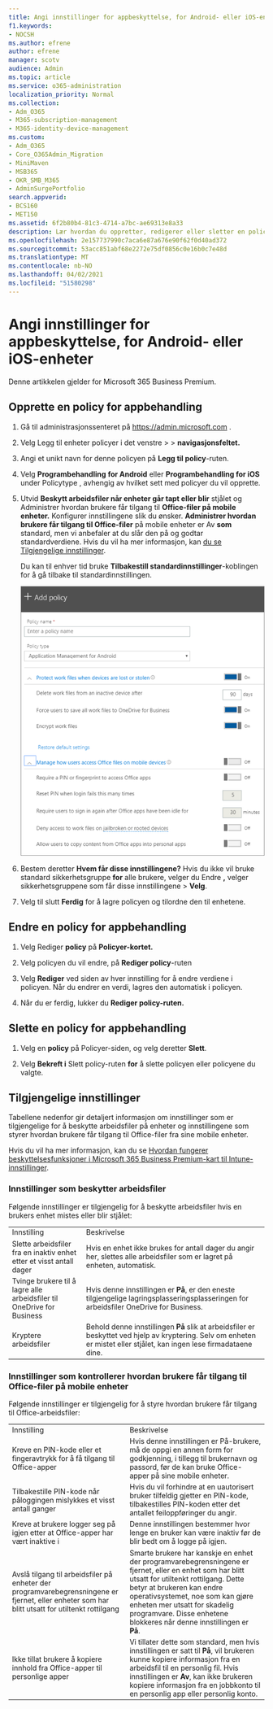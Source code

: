 ```yaml
---
title: Angi innstillinger for appbeskyttelse, for Android- eller iOS-enheter
f1.keywords:
- NOCSH
ms.author: efrene
author: efrene
manager: scotv
audience: Admin
ms.topic: article
ms.service: o365-administration
localization_priority: Normal
ms.collection:
- Adm_O365
- M365-subscription-management
- M365-identity-device-management
ms.custom:
- Adm_O365
- Core_O365Admin_Migration
- MiniMaven
- MSB365
- OKR_SMB_M365
- AdminSurgePortfolio
search.appverid:
- BCS160
- MET150
ms.assetid: 6f2b80b4-81c3-4714-a7bc-ae69313e8a33
description: Lær hvordan du oppretter, redigerer eller sletter en policy for appbehandling og beskytter arbeidsfiler på Android- eller iOS-enheter.
ms.openlocfilehash: 2e157737990c7aca6e87a676e90f62f0d40ad372
ms.sourcegitcommit: 53acc851abf68e2272e75df0856c0e16b0c7e48d
ms.translationtype: MT
ms.contentlocale: nb-NO
ms.lasthandoff: 04/02/2021
ms.locfileid: "51580298"
---
```

# <a name="set-app-protection-settings-for-android-or-ios-devices"></a>Angi innstillinger for appbeskyttelse, for Android- eller iOS-enheter

Denne artikkelen gjelder for Microsoft 365 Business Premium.

## <a name="create-an-app-management-policy"></a>Opprette en policy for appbehandling

1. Gå til administrasjonssenteret på <a href="https://go.microsoft.com/fwlink/p/?linkid=837890" target="_blank">https://admin.microsoft.com</a> . 
    
2. Velg Legg til  enheter policyer i det venstre \>  \> **navigasjonsfeltet.**
  
3. Angi et unikt navn for denne policyen på **Legg til policy**-ruten. 
    
4. Velg **Programbehandling** **for Android** eller **Programbehandling for iOS** under Policytype , avhengig av hvilket sett med policyer du vil opprette. 
    
5. Utvid **Beskytt arbeidsfiler når enheter går tapt eller blir** stjålet og Administrer hvordan brukere får tilgang til **Office-filer på mobile enheter.** Konfigurer innstillingene slik du ønsker. **Administrer hvordan brukere får tilgang til Office-filer** på mobile enheter  er Av **som** standard, men vi anbefaler at du slår den på og godtar standardverdiene. Hvis du vil ha mer informasjon, kan [du se Tilgjengelige innstillinger](#available-settings). 
    
    Du kan til enhver tid bruke **Tilbakestill standardinnstillinger**-koblingen for å gå tilbake til standardinnstillingen. 
    
    ![Screenshot of Create a policy with Application management for Android selected](../media/eabbe06d-ac0a-4f3a-8630-68c808b1e662.png)
  
6. Bestem deretter **Hvem får disse innstillingene?** Hvis du ikke vil bruke standard sikkerhetsgruppe **for** alle brukere, velger du Endre **,** velger sikkerhetsgruppene som får disse innstillingene \> **Velg**.
    
7. Velg til slutt **Ferdig** for å lagre policyen og tilordne den til enhetene. 
    
## <a name="edit-an-app-management-policy"></a>Endre en policy for appbehandling

1. Velg Rediger **policy** på **Policyer-kortet.**
    
2. Velg policyen du vil endre, på **Rediger policy**-ruten 
    
3. Velg **Rediger** ved siden av hver innstilling for å endre verdiene i policyen. Når du endrer en verdi, lagres den automatisk i policyen.
    
4. Når du er ferdig, lukker du **Rediger policy-ruten.** 
    
## <a name="delete-an-app-management-policy"></a>Slette en policy for appbehandling

1. Velg en **policy** på Policyer-siden, og velg deretter **Slett**.
    
2. Velg **Bekreft i** Slett policy-ruten **for** å slette policyen eller policyene du valgte. 
    
## <a name="available-settings"></a>Tilgjengelige innstillinger

Tabellene nedenfor gir detaljert informasjon om innstillinger som er tilgjengelige for å beskytte arbeidsfiler på enheter og innstillingene som styrer hvordan brukere får tilgang til Office-filer fra sine mobile enheter.
  
 Hvis du vil ha mer informasjon, kan du se [Hvordan fungerer beskyttelsesfunksjoner i Microsoft 365 Business Premium-kart til Intune-innstillinger](map-protection-features-to-intune-settings.md). 
  
### <a name="settings-that-protect-work-files"></a>Innstillinger som beskytter arbeidsfiler

Følgende innstillinger er tilgjengelig for å beskytte arbeidsfiler hvis en brukers enhet mistes eller blir stjålet:
  
|||
|:-----|:-----|
|Innstilling  <br/> |Beskrivelse  <br/> |
|Slette arbeidsfiler fra en inaktiv enhet etter et visst antall dager  <br/> |Hvis en enhet ikke brukes for antall dager du angir her, slettes alle arbeidsfiler som er lagret på enheten, automatisk.  <br/> |
|Tvinge brukere til å lagre alle arbeidsfiler til OneDrive for Business  <br/> |Hvis denne innstillingen er **På**, er den eneste tilgjengelige lagringsplasseringsplasseringen for arbeidsfiler OneDrive for Business.  <br/> |
|Kryptere arbeidsfiler  <br/> |Behold denne innstillingen **På** slik at arbeidsfiler er beskyttet ved hjelp av kryptering. Selv om enheten er mistet eller stjålet, kan ingen lese firmadataene dine.  <br/> |
   
### <a name="settings-that-control-how-users-access-office-files-on-mobile-devices"></a>Innstillinger som kontrollerer hvordan brukere får tilgang til Office-filer på mobile enheter

Følgende innstillinger er tilgjengelig for å styre hvordan brukere får tilgang til Office-arbeidsfiler:
  
|||
|:-----|:-----|
|Innstilling  <br/> |Beskrivelse  <br/> |
|Kreve en PIN-kode eller et fingeravtrykk for å få tilgang til Office-apper  <br/> |Hvis denne  innstillingen er På-brukere, må de oppgi en annen form for godkjenning, i tillegg til brukernavn og passord, før de kan bruke Office-apper på sine mobile enheter.<br/> |
|Tilbakestille PIN-kode når påloggingen mislykkes et visst antall ganger  <br/> |Hvis du vil forhindre at en uautorisert bruker tilfeldig gjetter en PIN-kode, tilbakestilles PIN-koden etter det antallet feiloppføringer du angir.  <br/> |
|Kreve at brukere logger seg på igjen etter at Office-apper har vært inaktive i  <br/> |Denne innstillingen bestemmer hvor lenge en bruker kan være inaktiv før de blir bedt om å logge på igjen.  <br/> |
|Avslå tilgang til arbeidsfiler på enheter der programvarebegrensningene er fjernet, eller enheter som har blitt utsatt for utiltenkt rottilgang  <br/> |Smarte brukere har kanskje en enhet der programvarebegrensningene er fjernet, eller en enhet som har blitt utsatt for utiltenkt rottilgang. Dette betyr at brukeren kan endre operativsystemet, noe som kan gjøre enheten mer utsatt for skadelig programvare. Disse enhetene blokkeres når denne innstillingen er **På**.  <br/> |
|Ikke tillat brukere å kopiere innhold fra Office-apper til personlige apper  <br/> |Vi tillater dette som standard, men hvis innstillingen er satt til **På**, vil brukeren kunne kopiere informasjon fra en arbeidsfil til en personlig fil. Hvis innstillingen er **Av**, kan ikke brukeren kopiere informasjon fra en jobbkonto til en personlig app eller personlig konto.  <br/> |
